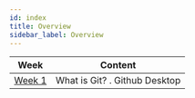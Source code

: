 ```yaml
---
id: index
title: Overview
sidebar_label: Overview
---
```


| Week               | Content                       |
| ------------------ | ----------------------------- |
| [Week 1](./lesson) | What is Git? . Github Desktop |
